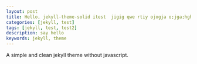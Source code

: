 ```yaml
---
layout: post
title: Hello, jekyll-theme-solid itest  jigig qwe rtiy ojogja o;jga;hgh fggadh glkgha dlghfi guhlhf jirhgo; hgaghr  gjrigo ahgg hrgohr
categories: [jekyll, test]
tags: [jekyll, test, test2]
description: say hello
keywords: jekyll, theme
---
```


A simple and clean jekyll theme without javascript.
